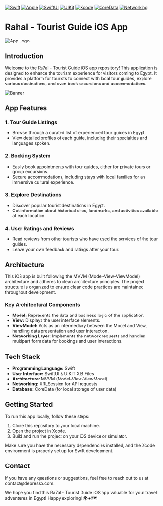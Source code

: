 [![Swift](https://img.shields.io/badge/Swift-5.0-orange.svg)](https://swift.org/)
[![Apple](https://img.shields.io/badge/Apple-iOS%2015.0-blue.svg)](https://developer.apple.com/ios/)
[![SwiftUI](https://img.shields.io/badge/SwiftUI-3.0-blue.svg)](https://developer.apple.com/documentation/swiftui)
[![UIKit](https://img.shields.io/badge/UIKit-14.0-green.svg)](https://developer.apple.com/documentation/uikit)
[![Xcode](https://img.shields.io/badge/Xcode-13.0-purple.svg)](https://developer.apple.com/xcode/)
[![CoreData](https://img.shields.io/badge/CoreData-5.0-red.svg)](https://developer.apple.com/documentation/coredata)
[![Networking](https://img.shields.io/badge/Networking-HTTP-lightgrey.svg)](https://developer.apple.com/documentation/foundation/url_loading_system)
# Rahal - Tourist Guide iOS App

![App Logo](https://sevenquality.com/wp-content/uploads/2023/09/playstore-e1694134482705.png)

## Introduction

Welcome to the Ra7al - Tourist Guide iOS app repository! This application is designed to enhance the tourism experience for visitors coming to Egypt. It provides a platform for tourists to connect with local tour guides, explore various destinations, and even book excursions and accommodations.

![Banner](https://sevenquality.com/wp-content/uploads/2023/09/Banner.png)

## App Features

### 1. Tour Guide Listings
- Browse through a curated list of experienced tour guides in Egypt.
- View detailed profiles of each guide, including their specialties and languages spoken.

### 2. Booking System
- Easily book appointments with tour guides, either for private tours or group excursions.
- Secure accommodations, including stays with local families for an immersive cultural experience.

### 3. Explore Destinations
- Discover popular tourist destinations in Egypt.
- Get information about historical sites, landmarks, and activities available at each location.

### 4. User Ratings and Reviews
- Read reviews from other tourists who have used the services of the tour guides.
- Leave your own feedback and ratings after your tour.

## Architecture

This iOS app is built following the MVVM (Model-View-ViewModel) architecture and adheres to clean architecture principles. The project structure is organized to ensure clean code practices are maintained throughout development.

### Key Architectural Components

- **Model:** Represents the data and business logic of the application.
- **View:** Displays the user interface elements.
- **ViewModel:** Acts as an intermediary between the Model and View, handling data presentation and user interaction.
- **Networking Layer:** Implements the network requests and handles multipart form data for bookings and user interactions.

## Tech Stack

- **Programming Language:** Swift
- **User Interface:** SwiftUI & UIKIT XIB Files
- **Architecture:** MVVM (Model-View-ViewModel)
- **Networking:** URLSession for API requests
- **Database:** CoreData (for local storage of user data)

## Getting Started

To run this app locally, follow these steps:

1. Clone this repository to your local machine.
2. Open the project in Xcode.
3. Build and run the project on your iOS device or simulator.

Make sure you have the necessary dependencies installed, and the Xcode environment is properly set up for Swift development.

## Contact

If you have any questions or suggestions, feel free to reach out to us at [contact@depresso.com](mailto:pro.abdelrahmanismail@gmail.com).

We hope you find this Ra7al - Tourist Guide iOS app valuable for your travel adventures in Egypt! Happy exploring! 🌍✈️🗺️
